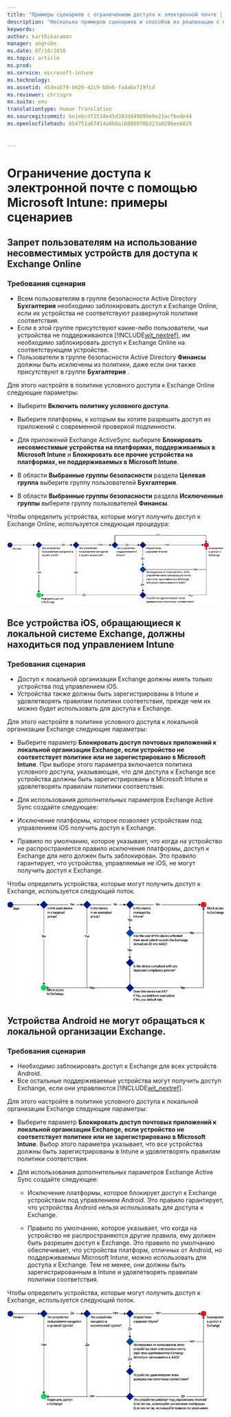 ```yaml
---
title: "Примеры сценариев с ограничением доступа к электронной почте | Microsoft Intune"
description: "Несколько примеров сценариев и способов их реализации с применением условного доступа."
keywords: 
author: karthikaraman
manager: angrobe
ms.date: 07/18/2016
ms.topic: article
ms.prod: 
ms.service: microsoft-intune
ms.technology: 
ms.assetid: 454eab79-b620-42c9-b8e6-fada6e719fcd
ms.reviewer: chrisgre
ms.suite: ems
translationtype: Human Translation
ms.sourcegitcommit: be1ebcdf2514e45d383dd49890e0e21acf6ede44
ms.openlocfilehash: 6b4751a67414a0b8a16886070b323a0296eeb829


---
```


# Ограничение доступа к электронной почте с помощью Microsoft Intune: примеры сценариев

## Запрет пользователям на использование несовместимых устройств для доступа к Exchange Online
### Требования сценария
- Всем пользователям в группе безопасности Active Directory **Бухгалтерия** необходимо заблокировать доступ к Exchange Online, если их устройства не соответствуют развернутой политике соответствия.
- Если в этой группе присутствуют какие-либо пользователи, чьи устройства не поддерживаются [!INCLUDE[wit_nextref](../includes/wit_nextref_md.md)], им необходимо заблокировать доступ к Exchange Online на соответствующем устройстве.
- Пользователи в группе безопасности Active Directory **Финансы** должны быть исключены из политики, даже если они также присутствуют в группе **Бухгалтерия** .

Для этого настройте в политике условного доступа к Exchange Online следующие параметры:

-   Выберите **Включить политику условного доступа**.

- Выберите платформы, к которым вы хотите разрешить доступ из приложений с современной проверкой подлинности.
- Для приложений Exchange ActiveSync выберите **Блокировать несовместимые устройства на платформах, поддерживаемых в Microsoft Intune** и **Блокировать все прочие устройства на платформах, не поддерживаемых в Microsoft Intune**.
-   В области **Выбранные группы безопасности** раздела **Целевая группа** выберите группу пользователей **Бухгалтерия**.

-   В области **Выбранные группы безопасности** раздела **Исключенные группы** выберите группу пользователей **Финансы**.


Чтобы определить устройства, которые могут получить доступ к Exchange Online, используется следующая процедура:

![Процедура доступа к устройствам](./media/ConditionalAccess8-5.png)

## Все устройства iOS, обращающиеся к локальной системе Exchange, должны находиться под управлением Intune
### Требования сценария
- Доступ к локальной организации Exchange должны иметь только устройства под управлением iOS.
- Устройства также должны быть зарегистрированы в Intune и удовлетворять правилам политики соответствия, прежде чем их можно будет использовать для доступа к Exchange.

Для этого настройте в политике условного доступа к локальной организации Exchange следующие параметры:

-   Выберите параметр **Блокировать доступ почтовых приложений к локальной организации Exchange, если устройство не соответствует политике или не зарегистрировано в Microsoft Intune**. При выборе этого параметра включается политика условного доступа, указывающая, что для доступа к Exchange все устройства должны быть зарегистрированы в Microsoft Intune и удовлетворять правилам политики соответствия.

-   Для использования дополнительных параметров Exchange Active Sync создайте следующее:

  -   Исключение платформы, которое позволяет устройствам под управлением iOS получить доступ к Exchange.   

  -   Правило по умолчанию, которое указывает, что когда на устройство не распространяется правило исключения платформы, доступ к Exchange для него должен быть заблокирован. Это правило гарантирует, что устройства, управляемые не iOS, не могут получить доступ к Exchange.

Чтобы определить устройства, которые могут получить доступ к Exchange, используется следующий поток.

![Процедура доступа к устройствам](./media/ConditionalAccess8-3.png)

## Устройства Android не могут обращаться к локальной организации Exchange.
### Требования сценария
- Необходимо заблокировать доступ к Exchange для всех устройств Android.
- Все остальные поддерживаемые устройства могут получить доступ Exchange, если они управляются [!INCLUDE[wit_nextref](../includes/wit_nextref_md.md)].

Для этого настройте в политике условного доступа к локальной организации Exchange следующие параметры:

-   Выберите параметр **Блокировать доступ почтовых приложений к локальной организации Exchange, если устройство не соответствует политике или не зарегистрировано в Microsoft Intune**. Выбор этого параметра указывает, что все устройства должны быть зарегистрированы в Intune и удовлетворять правилам политики соответствия.

- Для использования дополнительных параметров Exchange Active Sync создайте следующее:
  -   Исключение платформы, которое блокирует доступ к Exchange устройствам под управлением Android. Это правило гарантирует, что устройства Android нельзя использовать для доступа к Exchange.

  -   Правило по умолчанию, которое указывает, что когда на устройство не распространяются другие правила, ему должен быть разрешен доступ к Exchange. Это правило по умолчанию обеспечивает, что устройства платформ, отличных от Android, но поддерживаемых Microsoft Intune, можно использовать для доступа к Exchange. Тем не менее, они должны быть зарегистрированным в Intune и удовлетворять правилам политики соответствия.

Чтобы определить устройства, которые могут получить доступ к Exchange, используется следующий поток.

![Процедура доступа к устройствам](./media/ConditionalAccess8-4.png)



<!--HONumber=Jul16_HO5-->


